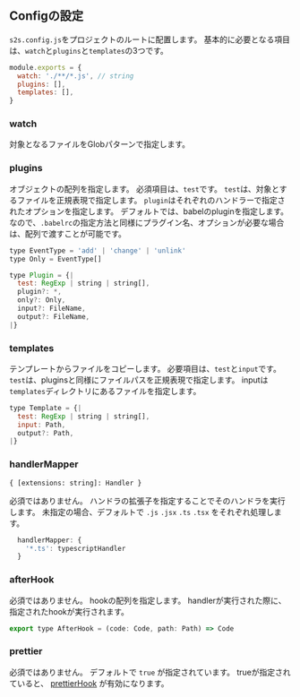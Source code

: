 ## Configの設定
`s2s.config.js`をプロジェクトのルートに配置します。
基本的に必要となる項目は、`watch`と`plugins`と`templates`の3つです。

```js
module.exports = {
  watch: './**/*.js', // string
  plugins: [],
  templates: [],
}
```

### watch
対象となるファイルをGlobパターンで指定します。

### plugins
オブジェクトの配列を指定します。
必須項目は、`test`です。
`test`は、対象とするファイルを正規表現で指定します。
`plugin`はそれぞれのハンドラーで指定されたオプションを指定します。
デフォルトでは、babelのpluginを指定します。
なので、`.babelrc`の指定方法と同様にプラグイン名、オプションが必要な場合は、配列で渡すことが可能です。

```js
type EventType = 'add' | 'change' | 'unlink'
type Only = EventType[]

type Plugin = {|
  test: RegExp | string | string[],
  plugin?: *,
  only?: Only,
  input?: FileName,
  output?: FileName,
|}
```

### templates
テンプレートからファイルをコピーします。
必要項目は、`test`と`input`です。
`test`は、pluginsと同様にファイルパスを正規表現で指定します。
inputは`templates`ディレクトリにあるファイルを指定します。

```js
type Template = {|
  test: RegExp | string | string[],
  input: Path,
  output?: Path,
|}
```

### handlerMapper
`{ [extensions: string]: Handler }`

必須ではありません。
ハンドラの拡張子を指定することでそのハンドラを実行します。
未指定の場合、デフォルトで `.js` `.jsx` `.ts` `.tsx` をそれぞれ処理します。

```js
  handlerMapper: {
    '*.ts': typescriptHandler
  }
```

### afterHook
必須ではありません。
hookの配列を指定します。
handlerが実行された際に、指定されたhookが実行されます。

```js
export type AfterHook = (code: Code, path: Path) => Code
```

### prettier
必須ではありません。
デフォルトで `true` が指定されています。
trueが指定されていると、 [prettierHook](https://github.com/akameco/s2s/tree/master/packages/s2s-hook-prettier) が有効になります。
